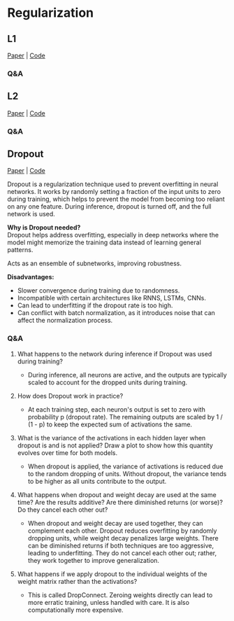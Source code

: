 # Regularization

## L1
[Paper]() | [Code]()

### Q&A

## L2
[Paper]() | [Code]()

### Q&A

## Dropout 
[Paper](https://www.cs.toronto.edu/~rsalakhu/papers/srivastava14a.pdf)  | [Code](https://github.com/saikrishnaponnam/Machine-Learning/blob/main/src/layers/dropout.py)

Dropout is a regularization technique used to prevent overfitting in neural networks. 
It works by randomly setting a fraction of the input units to zero during training, which helps to prevent the model from becoming too reliant on any one feature.
During inference, dropout is turned off, and the full network is used.


**Why is Dropout needed?**  
Dropout helps address overfitting, especially in deep networks where the model might memorize the training data instead of learning general patterns.

Acts as an ensemble of subnetworks, improving robustness.


**Disadvantages:** 

- Slower convergence during training due to randomness.
- Incompatible with certain architectures like RNNS, LSTMs, CNNs.
- Can lead to underfitting if the dropout rate is too high.
- Can conflict with batch normalization, as it introduces noise that can affect the normalization process.


### Q&A

1. What happens to the network during inference if Dropout was used during training?
      - During inference, all neurons are active, and the outputs are typically scaled to account for the dropped units during training.

2. How does Dropout work in practice?
     - At each training step, each neuron's output is set to zero with probability p (dropout rate). The remaining outputs are scaled by 1 / (1 - p) to keep the expected sum of activations the same.

3. What is the variance of the activations in each hidden layer when dropout is and is not applied? Draw a plot to show how this quantity evolves over time for both models.
      - When dropout is applied, the variance of activations is reduced due to the random dropping of units. Without dropout, the variance tends to be higher as all units contribute to the output. 

4. What happens when dropout and weight decay are used at the same time? Are the results additive? Are there diminished returns (or worse)? Do they cancel each other out? 
      - When dropout and weight decay are used together, they can complement each other. 
   Dropout reduces overfitting by randomly dropping units, while weight decay penalizes large weights. 
   There can be diminished returns if both techniques are too aggressive, leading to underfitting. They do not cancel each other out; rather, they work together to improve generalization.

5. What happens if we apply dropout to the individual weights of the weight matrix rather than the activations?
      - This is called DropConnect. Zeroing weights directly can lead to more erratic training, unless handled with care. It is also computationally more expensive.







